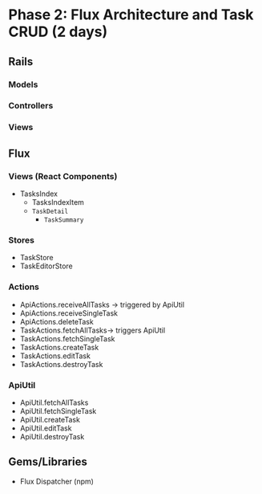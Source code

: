 # Phase 2: Flux Architecture and Task CRUD (2 days)

## Rails
### Models

### Controllers

### Views

## Flux
### Views (React Components)
* TasksIndex
  - TasksIndexItem
  - `TaskDetail`
    * `TaskSummary`

### Stores
* TaskStore
* TaskEditorStore

### Actions
* ApiActions.receiveAllTasks -> triggered by ApiUtil
* ApiActions.receiveSingleTask
* ApiActions.deleteTask
* TaskActions.fetchAllTasks-> triggers ApiUtil
* TaskActions.fetchSingleTask
* TaskActions.createTask
* TaskActions.editTask
* TaskActions.destroyTask

### ApiUtil
* ApiUtil.fetchAllTasks
* ApiUtil.fetchSingleTask
* ApiUtil.createTask
* ApiUtil.editTask
* ApiUtil.destroyTask

## Gems/Libraries
* Flux Dispatcher (npm)
